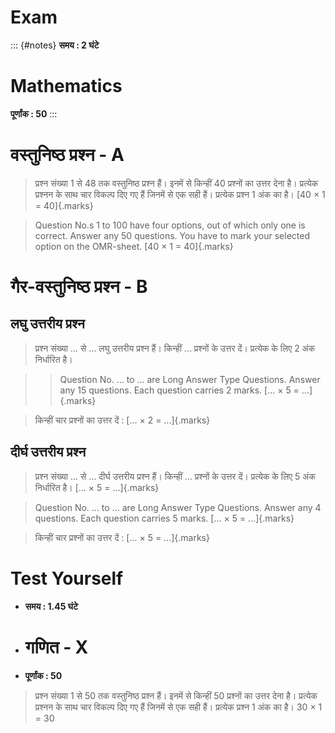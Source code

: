 # Exam
::: {#notes}
**समय : 2 घंटे**

# Mathematics

**पूर्णांक : 50**
:::

# वस्तुनिष्ठ प्रश्‍न - A

> प्रश्‍न संख्या 1 से 48 तक वस्तुनिष्ठ प्रश्‍न हैं। इनमें से किन्हीं 40 प्रश्‍नों का उत्तर देना है। प्रत्येक प्रश्‍नन के साथ चार विकल्प दिए गए हैं जिनमें से एक सही हैं। प्रत्येक प्रश्‍न 1 अंक का है। [40 × 1 = 40]{.marks}

> Question No.s 1 to 100 have four options, out of which only one is correct.
> Answer any 50 questions. You have to mark your selected option on the
> OMR-sheet. [40 × 1 = 40]{.marks}

# गैर-वस्तुनिष्ठ प्रश्‍न - B

## लघु उत्तरीय प्रश्‍न

> प्रश्‍न संख्या ... से ... लघु उत्तरीय प्रश्‍न हैं। किन्हीं ... प्रश्‍नों के उत्तर दें। प्रत्येक के लिए 2 अंक निर्धारित है।

> > Question No. ... to ... are Long Answer Type Questions. Answer any 15 questions. Each question carries 2 marks. [... × 5 = ...]{.marks}

> किन्हीं चार प्रश्‍नों का उत्तर दें : [... × 2 = ...]{.marks}

## दीर्घ उत्तरीय प्रश्‍न

> प्रश्‍न संख्या ... से ... दीर्घ उत्तरीय प्रश्‍न हैं। किन्हीं ... प्रश्‍नों के उत्तर दें। प्रत्येक के लिए 5 अंक निर्धारित है। [... × 5 = ...]{.marks}

> Question No. ... to ... are Long Answer Type Questions. Answer any 4 questions. Each question carries 5 marks. [... × 5 = ...]{.marks}

> किन्हीं चार प्रश्‍नों का उत्तर दें : [... × 5 = ...]{.marks}

# Test Yourself

- **समय : 1.45 घंटे**
- # गणित ‐ X
- **पूर्णांक : 50**

> प्रश्‍न संख्या 1 से 50 तक वस्तुनिष्ठ प्रश्‍न हैं। इनमें से किन्हीं 50 प्रश्‍नों का उत्तर देना है। प्रत्येक प्रश्‍नन के साथ चार विकल्प दिए गए हैं जिनमें से एक सही हैं। प्रत्येक प्रश्‍न 1 अंक का है। <span class="marks">30 × 1 = 30</span>
